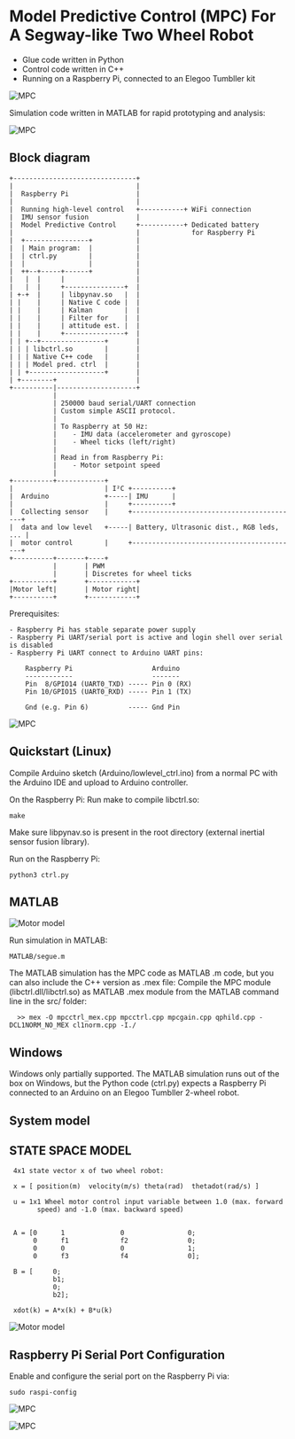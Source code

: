 Model Predictive Control (MPC) For A Segway-like Two Wheel Robot
================================================================

- Glue code written in Python
- Control code written in C++
- Running on a Raspberry Pi, connected to an Elegoo Tumbller kit

![MPC](doc/segue.jpg)

Simulation code written in MATLAB for rapid prototyping and analysis:

![MPC](doc/velocity_prediction.png)

Block diagram
-------------

    +-------------------------------+
    |                               |
    |  Raspberry Pi                 |
    |                               |
    |  Running high-level control   +-----------+ WiFi connection
    |  IMU sensor fusion            |
    |  Model Predictive Control     +-----------+ Dedicated battery
    |                               |             for Raspberry Pi
    |  +----------------+           |
    |  | Main program:  |           |
    |  | ctrl.py        |           |
    |  |                |           |
    |  ++--+-----+------+           |
    |   |  |     |                  |
    |   |  |     +---------------+  |
    | +-+  |     | libpynav.so   |  |
    | |    |     | Native C code |  |
    | |    |     | Kalman        |  |
    | |    |     | Filter for    |  |
    | |    |     | attitude est. |  |
    | |    |     +---------------+  |
    | | +--+----------------+       |
    | | | libctrl.so        |       |
    | | | Native C++ code   |       |
    | | | Model pred. ctrl  |       |
    | | +-------------------+       |
    | +--------+                    |
    +----------|--------------------+
               |
               | 250000 baud serial/UART connection
               | Custom simple ASCII protocol.
               |
               | To Raspberry at 50 Hz:
               |    - IMU data (accelerometer and gyroscope)
               |    - Wheel ticks (left/right)
               |
               | Read in from Raspberry Pi:
               |    - Motor setpoint speed
               |
    +----------+------------+
    |                       | I²C +----------+
    |  Arduino              +-----| IMU      |
    |                       |     +----------+
    |  Collecting sensor    |     +------------------------------------------+
    |  data and low level   +-----| Battery, Ultrasonic dist., RGB leds, ... |
    |  motor control        |     +------------------------------------------+
    +----------+-------+----+
               |       | PWM
               |       | Discretes for wheel ticks
    +----------+       +------------+
    |Motor left|       | Motor right|
    +----------+       +------------+

Prerequisites:

    - Raspberry Pi has stable separate power supply
    - Raspberry Pi UART/serial port is active and login shell over serial is disabled
    - Raspberry Pi UART connect to Arduino UART pins:

        Raspberry Pi                    Arduino
        ------------                    -------
        Pin  8/GPIO14 (UART0_TXD) ----- Pin 0 (RX)
        Pin 10/GPIO15 (UART0_RXD) ----- Pin 1 (TX)

        Gnd (e.g. Pin 6)          ----- Gnd Pin

![MPC](doc/raspberry_pi_gpio.png)

Quickstart (Linux)
------------------

Compile Arduino sketch (Arduino/lowlevel_ctrl.ino) from a normal PC with the
Arduino IDE and upload to Arduino controller.

On the Raspberry Pi: Run make to compile libctrl.so:

    make

Make sure libpynav.so is present in the root directory (external inertial sensor fusion library).

Run on the Raspberry Pi:

    python3 ctrl.py

MATLAB
------

![Motor model](doc/matlab_simulation_annotation.png)

Run simulation in MATLAB:

    MATLAB/segue.m

The MATLAB simulation has the MPC code as MATLAB .m code, but you can also
include the C++ version as .mex file: Compile the MPC module
(libctrl.dll/libctrl.so) as MATLAB .mex module from the MATLAB command line in
the src/ folder:

      >> mex -O mpcctrl_mex.cpp mpcctrl.cpp mpcgain.cpp qphild.cpp -DCL1NORM_NO_MEX cl1norm.cpp -I./

Windows
-------

Windows only partially supported. The MATLAB simulation runs out of the box on Windows,
but the Python code (ctrl.py) expects a Raspberry Pi connected to an Arduino on
an Elegoo Tumbller 2-wheel robot.

System model
-----------

  STATE SPACE MODEL
  -----------------

     4x1 state vector x of two wheel robot:

     x = [ position(m)  velocity(m/s) theta(rad)  thetadot(rad/s) ]

     u = 1x1 Wheel motor control input variable between 1.0 (max. forward
           speed) and -1.0 (max. backward speed)


     A = [0      1              0                0;
          0      f1             f2               0;
          0      0              0                1;
          0      f3             f4               0];

     B = [     0;
               b1;
               0;
               b2];

     xdot(k) = A*x(k) + B*u(k)

![Motor model](doc/velocity_model.png)

Raspberry Pi Serial Port Configuration
--------------------------------------

Enable and configure the serial port on the Raspberry Pi via:

    sudo raspi-config

![MPC](doc/raspberry_pi_serial.png)

![MPC](doc/raspberry_pi_serial_login.png)

